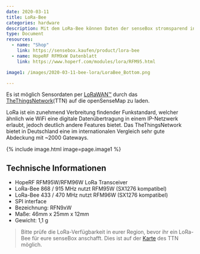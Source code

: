 ```yaml
---
date: 2020-03-11
title: LoRa-Bee
categories: hardware
description: Mit dem LoRa-Bee können Daten der senseBox stromsparend ins Internet übertragen werden.
type: Document
resources:
  - name: "Shop"
    link: https://sensebox.kaufen/product/lora-bee
  - name: HopeRF RFM9xW Datenblatt
    link: https://www.hoperf.com/modules/lora/RFM95.html

image1: /images/2020-03-11-bee-lora/LoraBee_Bottom.png

---
```

Es ist möglich Sensordaten per [LoRaWAN™](https://de.wikipedia.org/wiki/Long_Range_Wide_Area_Network) durch das [TheThingsNetwork](https://thethingsnetwork.org)(TTN) auf die openSenseMap zu laden.

LoRa ist ein zunehmend Verbreitung findender Funkstandard, welcher ähnlich wie WiFi eine digitale Datenübertragung in einem IP-Netzwerk erlaubt, jedoch deutlich andere Features bietet. Das TheThingsNetwork bietet in Deutschland eine im internationalen Vergleich sehr gute Abdeckung mit ~2000 Gateways.

{% include image.html image=page.image1 %}

## Technische Informationen
* HopeRF RFM95W/RFM96W LoRa Transceiver
* LoRa-Bee 868 / 915 MHz nutzt RFM95W (SX1276 kompatibel)
* LoRa-Bee 433 / 470 MHz nutzt RFM96W (SX1276 kompatibel)
* SPI interface
* Bezeichnung: RFN9xW
* Maße: 46mm x 25mm x 12mm
* Gewicht: 1,1 g

> Bitte prüfe die LoRa-Verfügbarkeit in eurer Region, bevor ihr ein LoRa-Bee für eure senseBox anschafft.
> Dies ist auf der [Karte](https://www.thethingsnetwork.org/community#list-communities-map) des TTN möglich.


